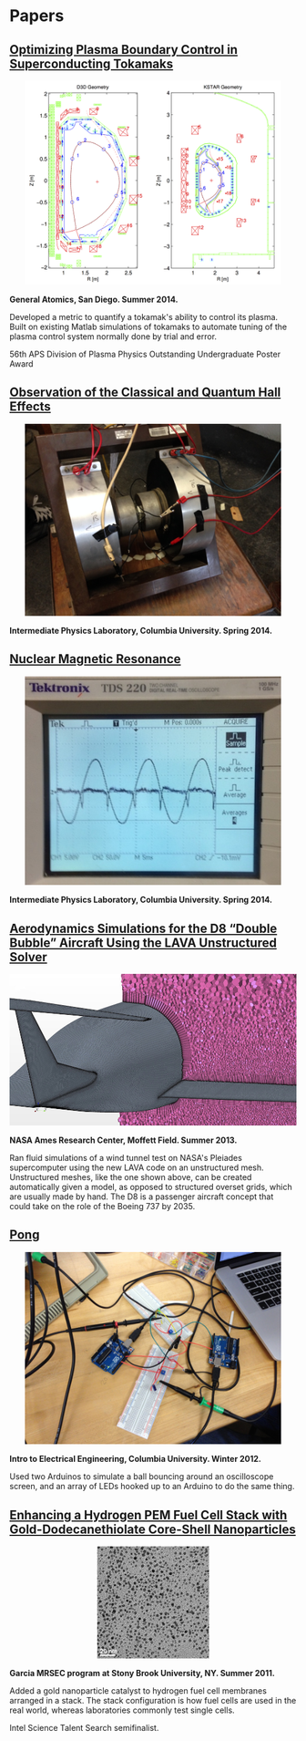 # Papers

## [Optimizing Plasma Boundary Control in Superconducting Tokamaks](dpp-poster.pdf)

<center><a href="dpp-poster.pdf"><img src="d3dkstar.png" width="450px"/></a></center>

__General Atomics, San Diego. Summer 2014.__

Developed a metric to quantify a tokamak's ability to control its plasma. Built on existing Matlab simulations of tokamaks to automate tuning of the plasma control system normally done by trial and error. 

56th APS Division of Plasma Physics Outstanding Undergraduate Poster Award

## [Observation of the Classical and Quantum Hall Effects](qhe-lab.pdf)

<center><a href="qhe-lab.pdf"><img src="magnet.jpg" width="450px"/></a></center>

__Intermediate Physics Laboratory, Columbia University. Spring 2014.__

## [Nuclear Magnetic Resonance](nmr-lab.pdf)

<center><a href="nmr-lab.pdf"><img src="peaks.jpg" width="450px"/></a></center>

__Intermediate Physics Laboratory, Columbia University. Spring 2014.__

## [Aerodynamics Simulations for the D8 “Double Bubble” Aircraft Using the LAVA Unstructured Solver](d8-sim.pdf)

<center><a href="d8-sim.pdf"><img src="star.jpg"/></a></center>

__NASA Ames Research Center, Moffett Field. Summer 2013.__

Ran fluid simulations of a wind tunnel test on NASA's Pleiades supercomputer using the new LAVA code on an unstructured mesh. Unstructured meshes, like the one shown above, can be created automatically given a model, as opposed to structured overset grids, which are usually made by hand. The D8 is a passenger aircraft concept that could take on the role of the Boeing 737 by 2035.

## [Pong](pong.pdf)

<center><a href="pong.pdf"><img src="arduinos.jpg" width="450px"/></a></center>

__Intro to Electrical Engineering, Columbia University. Winter 2012.__

Used two Arduinos to simulate a ball bouncing around an oscilloscope screen, and an array of LEDs hooked up to an Arduino to do the same thing.

## [Enhancing a Hydrogen PEM Fuel Cell Stack with Gold-Dodecanethiolate Core-Shell Nanoparticles](intel_au-nps.pdf)

<center><a href="intel_au-nps.pdf"><img src="aunps.png"/></a></center>

__Garcia MRSEC program at Stony Brook University, NY. Summer 2011.__

Added a gold nanoparticle catalyst to hydrogen fuel cell membranes arranged in a stack. The stack configuration is how fuel cells are used in the real world, whereas laboratories commonly test single cells.

Intel Science Talent Search semifinalist.
